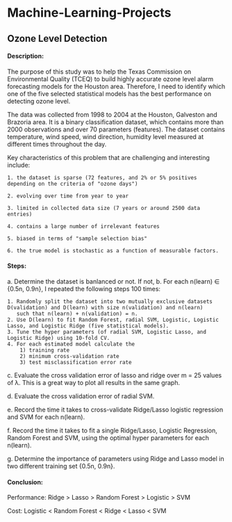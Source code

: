 # Machine-Learning-Projects

## Ozone Level Detection

#### Description: 

The purpose of this study was to help the Texas Commission on Environmental Quality (TCEQ) to build highly accurate ozone level alarm forecasting models for the Houston area. Therefore, I need to identify which one of the five selected statistical models has the best performance on detecting ozone level.

The data was collected from 1998 to 2004 at the Houston, Galveston and Brazoria area. It is a binary classification dataset, which contains more than 2000 observations and over 70 parameters (features). The dataset contains temperature, wind speed, wind direction, humidity level measured at different times throughout the day. 

Key characteristics of this problem that are challenging and interesting include:

    1. the dataset is sparse (72 features, and 2% or 5% positives depending on the criteria of "ozone days")
    
    2. evolving over time from year to year
    
    3. limited in collected data size (7 years or around 2500 data entries)
    
    4. contains a large number of irrelevant features
    
    5. biased in terms of "sample selection bias"
    
    6. the true model is stochastic as a function of measurable factors. 



#### Steps:

a. Determine the dataset is banlanced or not. If not, 
b. For each n(learn) ∈ {0.5n, 0.9n}, I repeated the following steps 100 times: 
 
    1. Randomly split the dataset into two mutually exclusive datasets D(validation) and D(learn) with size n(validation) and n(learn) 
       such that n(learn) + n(validation) = n. 
    2. Use D(learn) to fit Random Forest, radial SVM, Logistic, Logistic Lasso, and Logistic Ridge (five statistical models). 
    3. Tune the hyper parameters (of radial SVM, Logistic Lasso, and Logistic Ridge) using 10-fold CV. 
    4. For each estimated model calculate the 
        1) training rate
        2) minimum cross-validation rate
        3) test misclassification error rate
    
c. Evaluate the cross validation error of lasso and ridge over m = 25 values of λ. This is a great way to plot all results in the same graph. 

d. Evaluate the cross validation error of radial SVM.

e. Record the time it takes to cross-validate Ridge/Lasso logistic regression and SVM for each n(learn). 

f. Record the time it takes to fit a single Ridge/Lasso, Logistic Regression, Random Forest and SVM, using the optimal hyper parameters for each n(learn).

g. Determine the importance of parameters using Ridge and Lasso model in two different training set {0.5n, 0.9n}. 




#### Conclusion:
Performance: Ridge > Lasso > Random Forest > Logistic > SVM

Cost: Logistic < Random Forest < Ridge < Lasso < SVM 








